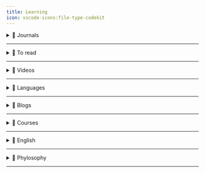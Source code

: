 ```yaml
---
title: Learning
icon: vscode-icons:file-type-codekit
---
```


<details>
  <summary>📙 Journals</summary>

- [Researcher App](https://www.researcher-app.com/)
- [Artificial Intelligence News](https://www.sciencedaily.com/news/computers_math/artificial_intelligence/)
- [Hacka Day](https://hackaday.com/)
- [Bloomberg](https://www.bloomberg.com/)
- [Bloomberg Linea](https://www.bloomberglinea.com/?noredirect)
</details>

---

<details>
  <summary>📙 To read</summary>

- [Continuous Delivery](https://www.martinfowler.com/bliki/ContinuousDelivery.html)
- [Is Design Dead?](https://www.martinfowler.com/articles/designDead.html)
- [O que é XSS ?](https://owasp.org/www-community/attacks/xss/)
- [setHTML API](https://developer.mozilla.org/en-US/docs/Web/API/Element/setHTML)
- [setHTML Twitter Post](https://twitter.com/cure53berlin/status/1540311373070176259)
- [XSS Tool Attack](https://github.com/s0md3v/XSStrike)
- [Visão geral nextjs](https://vercel.com/blog/upgrading-nextjs-for-instant-performance-improvements)
- [Parse, don’t validate](https://lexi-lambda.github.io/blog/2019/11/05/parse-don-t-validate/)
- [React architecture](https://www.joshwcomeau.com/react/file-structure/)
- [Apollo Server](https://github.com/NicolasLopes7/tiny-apollo-server)
- [Apollo Client](https://github.com/NicolasLopes7/tiny-apollo-client)
- [Self Testing Code](https://www.martinfowler.com/bliki/SelfTestingCode.html)
- [Types as axioms, or: playing god with static types](https://lexi-lambda.github.io/blog/2020/08/13/types-as-axioms-or-playing-god-with-static-types/)
- [Cultive disciplina](https://papodehomem.com.br/cultive-disciplina/)
- [React Render Props](https://alexsidorenko.com/blog/react-render-props/?ck_subscriber_id=1242116138)
- [Create react search input](https://www.emgoto.com/react-search-bar/)
- [Caching headers: A practical guide for frontend developers](https://blog.logrocket.com/caching-headers-a-practical-guide-for-frontend-developers/)
- [Correlation Does Not Imply Causation: 5 Real-World Examples](https://www.statology.org/correlation-does-not-imply-causation-examples/)
- [A Drift Detection Method Based on Active Learning](https://ieeexplore.ieee.org/document/8489364)
- [Threading and Tasks in Chrome](https://chromium.googlesource.com/chromium/src/+/lkgr/docs/threading_and_tasks.md)
- [Why You Won't Fix It Later](https://on-agile.blogspot.com/2007/04/why-you-wont-fix-it-later.html)
- [Improving the Accessibility of 24 ways](https://css-tricks.com/improving-accessibility-24-ways/)
- [Definindo arquitetura de software e o papel do arquiteto](https://arquiteturadesoftware.online/definindo-arquitetura-de-software-e-o-papel-do-arquiteto-introducao-v3-0/#O_arquiteto_nao_e_necessariamente_um_dev_senior-senior)
- [A Design Analysis of Cloud-based Microservices Architecture at Netflix](https://medium.com/swlh/a-design-analysis-of-cloud-based-microservices-architecture-at-netflix-98836b2da45f)
- [6 Harsh Truths That Will Make You a Better Person](https://www.cracked.com/blog/6-harsh-truths-that-will-make-you-better-person)
- [A Arquitetura Hexagonal](https://medium.com/@demisgomes/rumo-ao-hexa-a-arquitetura-hexagonal-parte-1-161a000c0a0)
- [Hash Tables](https://algs4.cs.princeton.edu/34hash/)
- [Scaling React Server-Side Rendering](https://arkwright.github.io/scaling-react-server-side-rendering.html)
- [Publish-Subscribe](https://gabrielschade.github.io/2018/03/12/publish-subscribe.html)
- [Pointfree Javascript](https://lucasmreis.github.io/blog/pointfree-javascript/)
- [Dynamic imports, Lazy and Suspense using React Hooks](https://blog.greenroots.info/understanding-dynamic-imports-lazy-and-suspense-using-react-hooks)
- [Resources for learning Category Theory for an enthusiast](https://github.com/prathyvsh/category-theory-resources)
- [Bounded Context](https://www.martinfowler.com/bliki/.html)
- [Speculation in JavaScriptCore](https://webkit.org/blog/10308/speculation-in-javascriptcore/)
- [Emmet syntax](https://docs.emmet.io/abbreviations/syntax/)
- [Javascript questions](https://github.com/lydiahallie/javascript-questions/blob/master/pt-BR/README_pt_BR.md)
- [12factor](https://12factor.net/)
- [Dynamic Dispatch in Object Oriented Languages](https://condor.depaul.edu/ichu/csc447/notes/wk10/Dynamic2.htm)
- [An efficient reconciliation algorithm for social networks](https://arxiv.org/pdf/1307.1690.pdf)
- [Streams](https://en.wikipedia.org/wiki/Stream_(computing))
- [Incremental computing](https://en.wikipedia.org/wiki/Incremental_computing)
- [Problema do ponto flutuante](https://pt.stackoverflow.com/questions/219211/qual-a-forma-correta-de-usar-os-tipos-float-double-e-decimal)
- [The clickjacking attack](https://javascript.info/clickjacking)
- [Batch requests](https://developers.facebook.com/docs/graph-api/batch-requests/)
- [Web Security Cheat Sheet](https://infosec.mozilla.org/guidelines/web_security)
- [Brain Training Games Enhance Cognitive Function in Healthy Subjects](https://www.ncbi.nlm.nih.gov/pmc/articles/PMC5930973/)
- [Unicode Icons](https://www.unicode.org/Public/14.0.0/charts/CodeCharts.pdf)
- [Geocode](https://www.johndcook.com/blog/2021/05/30/maidenhead-geocode-system/)
- [Sed faq](https://www.pement.org/sed/sedfaq.html)
- [Sed commands](http://sed.sourceforge.net/sed1line_pt-BR.html)
- [Redis Explained](https://architecturenotes.co/redis/)
- [The Power of Awk](http://www.troubleshooters.com/codecorn/awk/index.htm)
- [Teste de Regressão](https://www.devmedia.com.br/teste-de-regressao/23038)
- [Bashscript book](https://codeberg.org/blau_araujo/para-aprender-shell/raw/branch/main/pdf/cipb-guia.pdf)
- [Practical accessibility, part 1: Markup semantics & ARIA](filamentgroup.com/lab/practical-accessibility-1-semantics/)
- [React websocks](https://dev.to/itays123/using-websockets-with-react-js-the-right-way-no-library-needed-15d0?ck_subscriber_id=1242116138)
- [A Non-Comprehensive Guide to YAML for Folks Who Like JSON Just Fine](https://chan.dev/posts/a-non-comprehensive-guide-to-yaml-for-folks-who-like-json-just-fine/?ck_subscriber_id=1116688606)
- [useMousePosition](https://www.joshwcomeau.com/snippets/react-hooks/use-mouse-position/)

- [Roy Fielding's REST dissertation](https://www.ics.uci.edu/~fielding/pubs/dissertation/rest_arch_style.htm)
- [You should be reading academic computer science papers](https://stackoverflow.blog/2022/04/07/you-should-be-reading-academic-computer-science-papers/)
- [End-To-End Arguments in System Design](https://groups.csail.mit.edu/ana/Publications/PubPDFs/End-to-End%20Arguments%20in%20System%20Design.pdf)
- [Tipos de Grafos](https://www.ime.usp.br/~pf/mac5827/aulas/matching.html)
- [Digrafos](https://www.ime.usp.br/~pf/digraphs/)
- [Category Theory](https://en.wikipedia.org/wiki/Category_theory)
- [Isomorfismo](https://pt.wikipedia.org/wiki/Isomorfismo)
- [Hypergrafos](https://acervolima.com/hipergrafo-e-sua-representacao-matematica-discreta/)
- [Umap](https://pair-code.github.io/understanding-umap/)
- [Topologia computacional](https://stringfixer.com/pt/Computational_topology)
- [Graphic lambda calculus](https://arxiv.org/pdf/1305.5786.pdf)
- [Hipergrafos Direcionados e Computação Paralela](https://www.inf.ufpr.br/andre/files/AzevedoIbrahim2009.pdf)
- [Software aspects of strategic defense systems](https://dl.acm.org/doi/10.1145/214956.214961)
- [A Plea for Lean Software](https://t.co/ktNVPsMb0X)
- [Recursive Functions of Symbolic Expressions and Their Computation by Machine](https://t.co/bhPYJYCRUc)
- [Can programming be liberated from the von Neumann style?](https://t.co/NfUIn186rj)
- [Ascribing Mental Qualities to Machines](https://t.co/KD8cyHFrqJ)
- [Dijkstra's "On the cruelty of really teaching computing science"](https://t.co/MQOQZ5u1yT)
- [Software Development Waste ](https://www.researchgate.net/publication/313360479_Software_Development_Waste)
- [No Silver Bullet. — Essence and Accident in Software Engineering](https://t.co/jWmJBOOxDl)
- [An Introduction to Software Architecture](http://cs.txstate.edu/~rp31/papers/intro_softarch.pdf)
- [How do committees invent?](https://www.melconway.com/Home/pdf/committees.pdf)
- [An in-depth study of the promises and perils of mining GitHub](https://link.springer.com/article/10.1007/s10664-015-9393-5)
- [Google’s MapReduce programming model](https://www.sciencedirect.com/science/article/pii/S0167642307001281/pdf?md5=5fcc4f2a34e977548ee5b8c46af98f6a&pid=1-s2.0-S0167642307001281-main.pdf)
- [Procedures for Performing Systematic Reviews](https://www.inf.ufsc.br/~aldo.vw/kitchenham.pdf)
- [Self: The power of simplicity](https://dl.acm.org/doi/10.1145/38807.38828)
- [Measuring and Monitoring Technical Debt](https://www.sciencedirect.com/science/article/abs/pii/B9780123855121000025?via%3Dihub)
- [Maintaining mental models: a study of developer work habits](https://dl.acm.org/doi/10.1145/1134285.1134355)
- [Out of the Tar Pit](http://curtclifton.net/papers/MoseleyMarks06a.pdf)
- [Bugs as Deviant Behavior: A General Approach to Inferring Errors in Systems Code](https://t.co/KxYjGUGLJq)
- [CS240](https://web.stanford.edu/class/cs240/)
- [Macros](https://en.wikipedia.org/wiki/Macro_(computer_science))
- [JavaScript function composition: What’s the big deal?](https://jrsinclair.com/articles/2022/javascript-function-composition-whats-the-big-deal/#fn:3)
- [Architect Elevator](https://martinfowler.com/articles/architect-elevator.html)
- [Application Boundary](https://martinfowler.com/bliki/ApplicationBoundary.html)
- [Microservices Guide](https://martinfowler.com/microservices)
- [Serverless Architectures](https://martinfowler.com/articles/serverless.html)
- [Micro Frontends](https://martinfowler.com/articles/micro-frontends.html)
- [Presentation Domain Data Layering](https://martinfowler.com/bliki/PresentationDomainDataLayering.html)
- [Enterprise Integration Using REST](https://martinfowler.com/articles/enterpriseREST.html)
- [Hash Table](https://algs4.cs.princeton.edu/34hash/)
- [Carousel](https://www.youtube.com/watch?v=SGwHpzgqzgk)
- [dB Mock](https://www.robinwieruch.de/javascript-fake-api)
- [Scaling React Server-Side Rendering](https://arkwright.github.io/scaling-react-server-side-rendering.html)
- [Publish-subscribe pattern](https://gabrielschade.github.io/2018/03/12/publish-subscribe.html)
- [Pointfree](https://lucasmreis.github.io/blog/pointfree-javascript/)
- [References firetable app](https://github.com/AntlerVC/firetable)
- [Typs](https://lexi-lambda.github.io/blog/2020/08/13/types-as-axioms-or-playing-god-with-static-types/)
- [Elixir vs Clojure](https://blog.rentpathcode.com/elixir-vs-clojure-a-high-level-comparison-e5b79537d213)
- [Dynamic-imports, Lazy and Suspense](https://blog.greenroots.info/understanding-dynamic-imports-lazy-and-suspense-using-react-hooks-ckdfssktb01czpts12krebs1h)
- [Joshw Comeau CSS Reset](https://www.joshwcomeau.com/css/custom-css-reset/#introduction)
- [Category Theory Resources](https://github.com/prathyvsh/category-theory-resources)
- [Data Structures](https://www.freecodecamp.org/learn/coding-interview-prep/data-structures/)
- [BoundedContext](https://www.martinfowler.com/bliki/BoundedContext.html)
- [Speculation in Javascriptcore](https://webkit.org/blog/10308/speculation-in-javascriptcore/)
- [Difference between microtask and macrotask within an event loop context](https://stackoverflow.com/questions/25915634/difference-between-microtask-and-macrotask-within-an-event-loop-context#:~:text=A%20macro%20task%20represents%20some,callbacks%20and%20DOM%20mutation%20changes.)
- [Improving the Accessibility of 24 ways](https://css-tricks.com/improving-accessibility-24-ways/)
- [Emmet Docs](https://docs.emmet.io/abbreviations/implicit-names/)
- [CSS after and before](https://www.freecodecamp.org/news/css-before-and-after-how-to-use-the-content-property/)
- [CSS Grid](https://www.freecodecamp.org/news/intro-to-css-grid-layout/)
- [Threading on Chrome](https://chromium.googlesource.com/chromium/src/+/lkgr/docs/threading_and_tasks.md)
- [JS Questions](https://github.com/lydiahallie/javascript-questions/blob/master/pt-BR/README_pt_BR.md)
- [12factor](https://12factor.net/)
- [Trilha CI/CD — II: Meu pipeline de IaC com GitLab para provisionar 3 EC2 na AWS com Terraform](https://amauryborgesouza.medium.com/trilha-ci-cd-ii-meu-pipeline-de-iac-com-gitlab-para-provisionar-3-ec2-na-aws-com-terraform-83ebb0a761a3)
- [From 15,000 database connections to under 100: DigitalOcean's tale of tech debt](https://www.digitalocean.com/blog/from-15-000-database-connections-to-under-100-digitaloceans-tale-of-tech-debt)
- [Turning React apps into PDFs with Next.js, NodeJS and puppeteer](https://dev.to/jordykoppen/turning-react-apps-into-pdfs-with-nextjs-nodejs-and-puppeteer-mfi)
- [Dynamic Dispatch in Object Oriented Languages](https://condor.depaul.edu/ichu/csc447/notes/wk10/Dynamic2.htm)
- [Teoria da Computação](https://pt.wikipedia.org/wiki/Teoria_da_computa%C3%A7%C3%A3o)
- [An efficient reconciliation algorithm for social networks](https://arxiv.org/pdf/1307.1690.pdf)
- [Declarative programming](https://en.wikipedia.org/wiki/Declarative_programming)
- [Stream](https://en.wikipedia.org/wiki/Stream_(computing))
- [Incremental computing](https://en.wikipedia.org/wiki/Incremental_computing)
- [Uso correto de tipagem](https://pt.stackoverflow.com/questions/219211/qual-a-forma-correta-de-usar-os-tipos-float-double-e-decimal)
- [Curso UML](https://www.youtube.com/watch?v=AlvmnNsZA-s&list=PLQQLGmi9EOFztfRUGuKGOhT8EJxNEnR2k)
- [HTTP Security](https://javascript.info/clickjacking)
- [Web Security](https://infosec.mozilla.org/guidelines/web_security)
- [Headers HTTP](https://developer.mozilla.org/pt-BR/docs/Web/HTTP/Headers)
</details>

---

<details>
  <summary>📙 Videos</summary>

- [Stack TCP/IP](https://www.youtube.com/watch?v=EYQu7uNKvYg)
- [AWS](https://www.youtube.com/watch?v=j6yImUbs4OA&list=PLOF5f9_x-OYUaqJar6EKRAonJNSHDFZUm)
- [Oracle cloud](https://www.youtube.com/watch?v=jWG3gVf2YWE)
- [Infra has code - Delgado](https://www.youtube.com/watch?v=GfOj2wgxyF4)
- [Terraform](https://www.youtube.com/watch?v=bYvdJKTwx_I&ab_channel=CaioDelgado)
- [Badtux Terraform](https://www.youtube.com/watch?v=4FellihAcV8&ab_channel=LINUXtips)
- [Curso Terraform](https://www.youtube.com/watch?v=JayShFpuRdY&list=PLVGIivuHGmJpyciRgdZ-x4avdzlsdCTmH&ab_channel=IgorSouza)
- [Kubernetes - Linuxtips](https://github.com/badtuxx/DescomplicandoKubernetes)
- [Kubernetes - Delgado](https://www.youtube.com/watch?v=PPBjWvUSgSE&ab_channel=CaioDelgado)
</details>

---

<details>
  <summary>📙 Languages</summary>

- [Concatenative language](https://concatenative.org/wiki/view/Concatenative%20language)
- [Formalismo Backus-Naur](https://pt.wikipedia.org/wiki/Formalismo_de_Backus-Naur)
- [Learning OCaml in 2023](https://sancho.dev/blog/learning-ocaml)
- [Roc Lang](https://github.com/roc-lang/roc/tree/main/getting_started)
- [Zig Lang](https://ziglang.org/)
- [Erg Lang](https://erg-lang.github.io/)
- [Typescript](https://github.com/total-typescript)
- [Unison Lang](https://www.unison-lang.org/learn/quickstart/)
	- [Unison Share](https://share.unison-lang.org/@pchiusano/code/latest/namespaces/public/stepwise/latest)
</details>

---

<details>
  <summary>📙 Blogs</summary>

- [Software Enginner Cases](https://software-engineering-book.com/case-studies/)
- [Increment Issues](https://increment.com/issues/)
- [The Architecture of Open Source Applications](https://aosabook.org/en/index.html)
- [bytebytego](https://blog.bytebytego.com/?utm_source=twitter_post&triedSigningIn=true)
- [Kinda Sily](https://kinda-silly-blog.vercel.app/posts)
- [ML Blog](https://blog.ml.cmu.edu/)
</details>

---

<details>
  <summary>📙 Courses</summary>

- [Deep learning](https://fleuret.org/dlc/)
</details>

---

<details>
  <summary>📙 English</summary>

- [Busuu](https://www.busuu.com/pt)
- [Speaky](https://www.speaky.com/)
- [Lingualeo](https://lingualeo.com/pt)
- [Mondly](https://www.mondly.com/?AFFILIATE=90027&__c=1)
- [Lingodeer](https://www.lingodeer.com/)
</details>

---

<details>
  <summary>📙 Phylosophy</summary>

- [Daily Quote](https://thedailyidea.org/daily-philosophy-quote/)
</details>

---